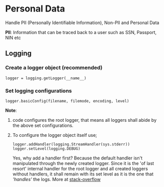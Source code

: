 # Personal Data

Handle PII (Personally Identifiable Information), Non-PII and Personal Data

**PII**: Information that can be traced back to a user such as SSN, Passport, NIN etc

## Logging

### Create a logger object (recommended)

`logger = logging.getLogger(__name__)`

### Set logging configurations

`logger.basicConfig(filename, filemode, encoding, level)`

**Note**:

1. code configures the root logger, that means all loggers shall abide by the above set configurations.

2. To configure the logger object itself use;

    `logger.addHandler(logging.StreamHandler(sys.stderr))`
    `logger.setLevel(logging.DEBUG)`

    Yes, why add a handler first? Because the default handler isn't manipulated through the newly created logger. Since it is the 'of last resort' internal handler for the root logger and all created loggers without handlers, it shall remain with its set level as it is the one that *'handles'* the logs.
    More at [stack-overflow](https://stackoverflow.com/questions/43109355/logging-setlevel-is-being-ignored)
